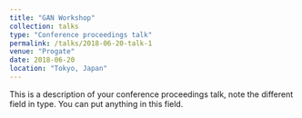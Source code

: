 ```yaml
---
title: "GAN Workshop"
collection: talks
type: "Conference proceedings talk"
permalink: /talks/2018-06-20-talk-1
venue: "Progate"
date: 2018-06-20
location: "Tokyo, Japan"
---
```


This is a description of your conference proceedings talk, note the different field in type. You can put anything in this field.
